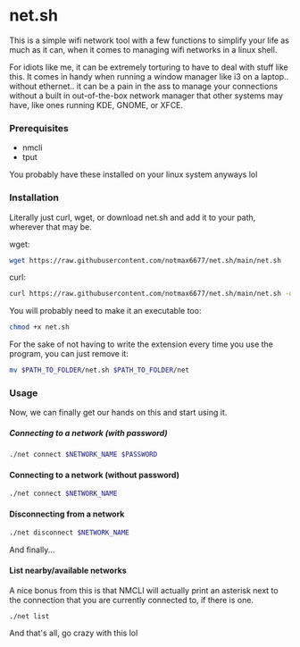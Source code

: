 # net.sh

This is a simple wifi network tool with a few functions to simplify your life as much as it can, when it comes to managing wifi networks in a linux shell.

For idiots like me, it can be extremely torturing to have to deal with stuff like this. It comes in handy when running a window manager like i3 on a laptop.. without ethernet.. it can be a pain in the ass to manage your connections without a built in out-of-the-box network manager that other systems may have, like ones running KDE, GNOME, or XFCE.

### Prerequisites
* nmcli
* tput

You probably have these installed on your linux system anyways lol

### Installation
Literally just curl, wget, or download net.sh and add it to your path, wherever that may be.

wget:
```sh
wget https://raw.githubusercontent.com/notmax6677/net.sh/main/net.sh
```

curl:
```sh
curl https://raw.githubusercontent.com/notmax6677/net.sh/main/net.sh -o net.sh
```

You will probably need to make it an executable too:
```sh
chmod +x net.sh
```

For the sake of not having to write the extension every time you use the program, you can just remove it:
```sh
mv $PATH_TO_FOLDER/net.sh $PATH_TO_FOLDER/net
```

### Usage
Now, we can finally get our hands on this and start using it.

##### Connecting to a network (with password)
```sh
./net connect $NETWORK_NAME $PASSWORD
```

#### Connecting to a network (without password)
```sh
./net connect $NETWORK_NAME
```

#### Disconnecting from a network
```sh
./net disconnect $NETWORK_NAME
```

And finally...

#### List nearby/available networks
A nice bonus from this is that NMCLI will actually print an asterisk next to the connection that you are currently connected to, if there is one.
```sh
./net list
```

And that's all, go crazy with this lol

